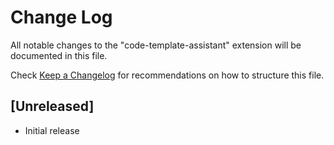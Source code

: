 # Change Log
All notable changes to the "code-template-assistant" extension will be documented in this file.

Check [Keep a Changelog](http://keepachangelog.com/) for recommendations on how to structure this file.

## [Unreleased]
- Initial release